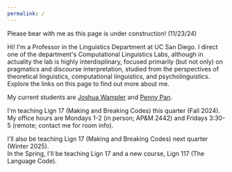 ```yaml
---
permalink: /
---
```


Please bear with me as this page is under construction! (11/23/24) 

Hi!  I'm a Professor in the Linguistics Department at UC San Diego.  I direct one of the department's Computational Linguistics Labs, although in actuality the lab is highly interdisplinary, focused primarily (but not only) on pragmatics and discourse interpretation, studied from the perspectives of theoretical linguistics, computational linguistics, and psycholinguistics. Explore the links on this page to find out more about me.

My current students are <a HREF="https://sites.google.com/ucsd.edu/joshuawampler">Joshua Wampler</a> and <a href="https://pennydy.github.io/">Penny Pan</a>. 

I'm teaching Lign 17 (Making and Breaking Codes) this quarter (Fall 2024).      
My office hours are Mondays 1-2 (in person; AP&M 2442) and Fridays 3:30-5 (remote; contact me for room info).  

I'll also be teaching Lign 17 (Making and Breaking Codes) next quarter (Winter 2025).  
In the Spring, I'll be teaching Lign 17 and a new course, Lign 117 (The Language Code). 
